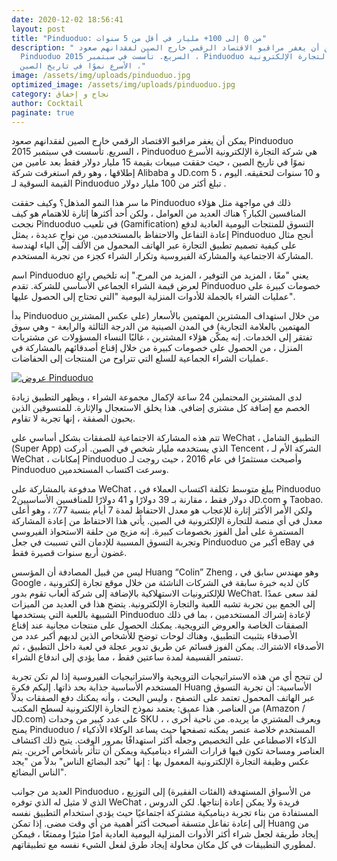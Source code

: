```yaml
---
date: 2020-12-02 18:56:41
layout: post
title: "Pinduoduo: من 0 إلى 100+ مليار في أقل من 5 سنوات"
description: " يمكن أن يغفر مراقبو الاقتصاد الرقمي خارج الصين لفقدانهم صعود
  Pinduoduo السريع. تأسست في سبتمبر 2015 ، Pinduoduo هي شركة التجارة الإلكترونية
  الأسرع نموًا في تاريخ الصين ،"
image: /assets/img/uploads/pinduoduo.jpg
optimized_image: /assets/img/uploads/pinduoduo.jpg
category: نجاح و إخفاق
author: Cocktail
paginate: true
---
```

يمكن أن يغفر مراقبو الاقتصاد الرقمي خارج الصين لفقدانهم صعود Pinduoduo السريع. تأسست في سبتمبر 2015 ، Pinduoduo هي شركة التجارة الإلكترونية الأسرع نموًا في تاريخ الصين ، حيث حققت مبيعات بقيمة 15 مليار دولار فقط بعد عامين من إطلاقها ، وهو رقم استغرقت شركة Alibaba و JD.com 5 و 10 سنوات لتحقيقه. اليوم ، القيمة السوقية لـ Pinduoduo تبلغ أكثر من 100 مليار دولار .   

ما سر هذا النمو المذهل؟ وكيف حققت Pinduoduo ذلك في مواجهة مثل هؤلاء المنافسين الكبار؟ هناك العديد من العوامل ، ولكن أحد أكثرها إثارة للاهتمام هو كيف نجحت Pinduoduo في تلعيب (Gamification) التسوق للمنتجات اليومية العادية لدفع إعادة التفاعل والاحتفاظ بالمستخدمين. من نواحٍ عديدة ، يمثل Pinduoduo أنجح مثال على كيفية تصميم تطبيق التجارة عبر الهاتف المحمول من الألف إلى الياء لهندسة المشاركة الاجتماعية والمشاركة الفيروسية وتكرار الشراء كجزء من تجربة المستخدم. 

اسم Pinduoduo يعني "معًا ، المزيد من التوفير ، المزيد من المرح." إنه تلخيص رائع لعرض قيمة الشراء الجماعي الأساسي للشركة. تقدم Pinduoduo خصومات كبيرة على عمليات الشراء بالجملة للأدوات المنزلية اليومية "التي تحتاج إلى الحصول عليها". 

بدأ Pinduoduo من خلال استهداف المشترين المهتمين بالأسعار (على عكس المشترين المهتمين بالعلامة التجارية) في المدن الصينية من الدرجة الثالثة والرابعة - وهي سوق تفتقر إلى الخدمات. إنه يمكّن هؤلاء المشترين ، غالبًا النساء المسؤولات عن مشتريات المنزل ، من الحصول على خصومات كبيرة من خلال إقناع أصدقائهم بالمشاركة في عمليات الشراء الجماعية للسلع التي تتراوح من المنتجات إلى الحفاضات.

[![عروض Pinduoduo](https://thumbor.forbes.com/thumbor/960x0/https%3A%2F%2Fblogs-images.forbes.com%2Feladnatanson%2Ffiles%2F2019%2F12%2FPin-_Forbes-1200x669.jpg)](https://translate.googleusercontent.com/translate_c?depth=1&hl=en&pto=aue&rurl=translate.google.com&sl=en&sp=nmt4&tl=ar&u=https://blogs.forbes.com/eladnatanson/files/2019/12/Pin-_Forbes.png&usg=ALkJrhiUAov9q32G1N64nkHRVEv23Ntl4A)

لدى المشترين المحتملين 24 ساعة لإكمال مجموعة الشراء ، ويظهر التطبيق زيادة الخصم مع إضافة كل مشتري إضافي. هذا يخلق الاستعجال والإثارة. للمتسوقين الذين يحبون الصفقة ، إنها تجربة لا تقاوم. 

تتم هذه المشاركة الاجتماعية للصفقات بشكل أساسي على WeChat ، التطبيق الشامل (Super App) الذي يستخدمه مليار شخص في الصين. أدركت Tencent ، الشركة الأم لـ WeChat ، إمكانات Pinduoduo وأصبحت مستثمرًا في عام 2016 ، حيث روجت لـ Pinduoduo وسرعت اكتساب المستخدمين. 

مدفوعة بالمشاركة على WeChat ، يبلغ متوسط ​​تكلفة اكتساب العملاء في Pinduoduo  2دولار فقط ، مقارنة بـ 39 دولارًا و 41 دولارًا للمنافسين الأساسيين JD.com و Taobao. ولكن الأمر الأكثر إثارة للإعجاب هو معدل الاحتفاظ لمدة 7 أيام بنسبة 77٪ ، وهو أعلى معدل في أي منصة للتجارة الإلكترونية في الصين. يأتي هذا الاحتفاظ من إعادة المشاركة المستمرة على أمل الفوز بخصومات كبيرة. إنه مزيج من حلقة الاستحواذ الفيروسي وتجربة التسوق المسببة للإدمان التي تسببت في جعل Pinduoduo أكبر من eBay في غضون أربع سنوات قصيرة فقط. 

ليس من قبيل المصادفة أن المؤسس Huang “Colin” Zheng ، وهو مهندس سابق في Google ، كان لديه خبرة سابقة في الشركات الناشئة من خلال موقع تجارة إلكترونية للإلكترونيات الاستهلاكية بالإضافة إلى شركة ألعاب تقوم بدور WeChat. لقد سعى عمدًا إلى الجمع بين تجربة تشبه اللعبة والتجارة الإلكترونية. يتضح هذا في العديد من الميزات الشبيهة باللعبة التي يستخدمها Pinduoduo لإعادة إشراك المستخدمين ، بما في ذلك الصفقات الخاصة والعروض الترويجية. يمكنك الحصول على منتجات مجانية  عند إقناع الأصدقاء بتثبيت التطبيق، وهناك لوحات  توضح للأشخاص الذين لديهم أكبر عدد من الأصدقاء الاشتراك. يمكن الفوز قسائم عن طريق تدوير عجلة في لعبة داخل التطبيق ، ثم تستمر القسيمة لمدة ساعتين فقط ، مما يؤدي إلى اندفاع الشراء. 

لن تنجح أي من هذه الاستراتيجيات الترويجية والاستراتيجيات الفيروسية إذا لم تكن تجربة المستخدم الأساسية جذابة بحد ذاتها. إليكم فكرة Huang الأساسية: أن تجربة التسوق عبر الهاتف المحمول تعتمد على التصفح ، وليس البحث ، وأنه يمكنك دفع الصفقات بدلاً من العناصر. هذا عميق: يعتمد نموذج التجارة الإلكترونية لسطح المكتب (Amazon / JD.com) على عدد كبير من وحدات SKU ، ويعرف المشتري ما يريده. من ناحية أخرى ، يمنح Pinduoduo المستخدم خلاصة عنصر يمكنه تصفحها حيث يساعد الوكلاء الأذكياء / الذكاء الاصطناعي على التخصيص وجعله أكثر استهدافًا بمرور الوقت. يتيح ذلك اكتشاف العناصر ومساحة تكون فيها قرارات الشراء ديناميكية ويمكن أن تتأثر بأشخاص آخرين. يتم عكس وظيفة التجارة الإلكترونية المعمول بها : إنها "تجد البضائع الناس" بدلاً من "يجد الناس البضائع".

العديد من جوانب Pinduoduo ، من الأسواق المستهدفة (الفئات الفقيرة) إلى التوزيع الذي لا مثيل له الذي توفره WeChat ، فريدة ولا يمكن إعادة إنتاجها. لكن الدروس المستفادة من بناء تجربة ديناميكية مشتركة اجتماعيًا حيث يؤدي استخدام التطبيق نفسه إلى إعادة تفاعل متسقة أصبحت أكثر أهمية من أي وقت مضى. إذا تمكن Huang من إيجاد طريقة لجعل شراء أكثر الأدوات المنزلية اليومية العادية أمرًا مثيرًا وممتعًا ، فيمكن لمطوري التطبيقات في كل مكان محاولة إيجاد طرق لفعل الشيء نفسه مع تطبيقاتهم.